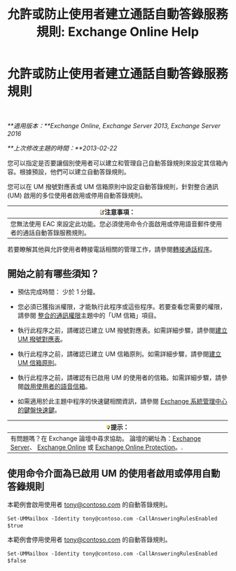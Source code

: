 ﻿---
title: '允許或防止使用者建立通話自動答錄服務規則: Exchange Online Help'
TOCTitle: 允許或防止使用者建立通話自動答錄服務規則
ms:assetid: 81863440-8b21-4523-bdab-6a2311889a0d
ms:mtpsurl: https://technet.microsoft.com/zh-tw/library/Dd298097(v=EXCHG.150)
ms:contentKeyID: 50554017
ms.date: 05/23/2018
mtps_version: v=EXCHG.150
ms.translationtype: MT
---

# 允許或防止使用者建立通話自動答錄服務規則

 

_**適用版本：**Exchange Online, Exchange Server 2013, Exchange Server 2016_

_**上次修改主題的時間：**2013-02-22_

您可以指定是否要讓個別使用者可以建立和管理自己自動答錄規則來設定其信箱內容。根據預設，他們可以建立自動答錄規則。

您可以在 UM 撥號對應表或 UM 信箱原則中設定自動答錄規則，針對整合通訊 (UM) 啟用的多位使用者啟用或停用自動答錄規則。

<table>
<thead>
<tr class="header">
<th><img src="images/Bb124558.note(EXCHG.150).gif" title="注意事項" alt="注意事項" />注意事項：</th>
</tr>
</thead>
<tbody>
<tr class="odd">
<td>您無法使用 EAC 來設定此功能。您必須使用命令介面啟用或停用語音郵件使用者的通話自動答錄服務規則。</td>
</tr>
</tbody>
</table>


若要瞭解其他與允許使用者轉接電話相關的管理工作，請參閱[轉接通話程序](forwarding-calls-procedures-exchange-2013-help.md)。

## 開始之前有哪些須知？

  - 預估完成時間： 少於 1 分鐘。

  - 您必須已獲指派權限，才能執行此程序或這些程序。若要查看您需要的權限，請參閱 [整合的通訊權限](unified-messaging-permissions-exchange-2013-help.md)主題中的「UM 信箱」項目。

  - 執行此程序之前，請確認已建立 UM 撥號對應表。如需詳細步驟，請參閱[建立 UM 撥號對應表](create-a-um-dial-plan-exchange-2013-help.md)。

  - 執行此程序之前，請確認已建立 UM 信箱原則。如需詳細步驟，請參閱[建立 UM 信箱原則](create-a-um-mailbox-policy-exchange-2013-help.md)。

  - 執行此程序之前，請確認有已啟用 UM 的使用者的信箱。如需詳細步驟，請參閱[啟用使用者的語音信箱](enable-a-user-for-voice-mail-exchange-2013-help.md)。

  - 如需適用於此主題中程序的快速鍵相關資訊，請參閱 [Exchange 系統管理中心的鍵盤快速鍵](keyboard-shortcuts-in-the-exchange-admin-center-exchange-online-protection-help.md)。

<table>
<thead>
<tr class="header">
<th><img src="images/Bb124558.tip(EXCHG.150).gif" title="提示" alt="提示" />提示：</th>
</tr>
</thead>
<tbody>
<tr class="odd">
<td>有問題嗎？在 Exchange 論壇中尋求協助。 論壇的網址為：<a href="https://go.microsoft.com/fwlink/p/?linkid=60612">Exchange Server</a>、 <a href="https://go.microsoft.com/fwlink/p/?linkid=267542">Exchange Online</a> 或 <a href="https://go.microsoft.com/fwlink/p/?linkid=285351">Exchange Online Protection</a>。.</td>
</tr>
</tbody>
</table>


## 使用命令介面為已啟用 UM 的使用者啟用或停用自動答錄規則

本範例會啟用使用者 tony@contoso.com 的自動答錄規則。

    Set-UMMailbox -Identity tony@contoso.com -CallAnsweringRulesEnabled $true

本範例會停用使用者 tony@contoso.com 的自動答錄規則。

    Set-UMMailbox -Identity tony@contoso.com -CallAnsweringRulesEnabled $false

